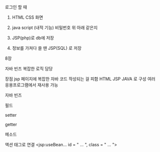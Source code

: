 로그인 할 때

1. HTML CSS 화면
2. java script (내적 기능) 비밀번호 위 아래 같은지
3. JSP(php)로 db에 저장
   
4. 정보를 가져다 쓸 땐 JSP(SQL) 로 저장

8장

자바 빈즈
복잡한 로직 담당

장점
jsp 페이지에 복잡한 자바 코드 작성되는 걸 피함
HTML JSP JAVA 로 구성
여러 응용프로그램에서 재사용 가능

자바 빈즈

필드

setter

getter

메소드


액션 태그로 연결
<jsp:useBean... id = " ... ", class = " ... ">
